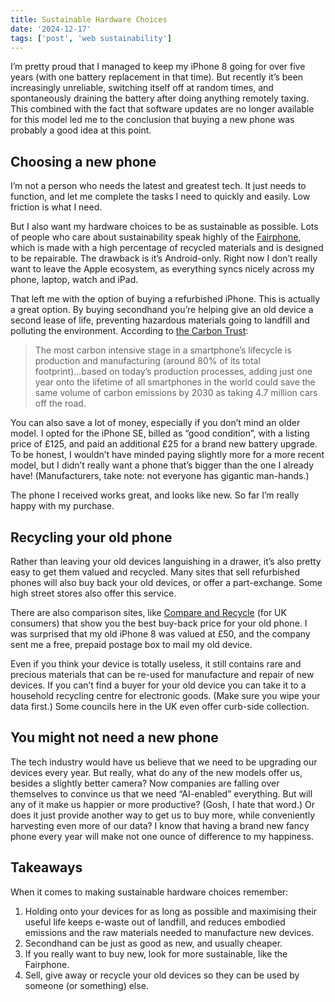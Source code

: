 ```yaml
---
title: Sustainable Hardware Choices
date: '2024-12-17'
tags: ['post', 'web sustainability']
---
```


I’m pretty proud that I managed to keep my iPhone 8 going for over five years (with one battery replacement in that time). But recently it’s been increasingly unreliable, switching itself off at random times, and spontaneously draining the battery after doing anything remotely taxing. This combined with the fact that software updates are no longer available for this model led me to the conclusion that buying a new phone was probably a good idea at this point.

## Choosing a new phone

I’m not a person who needs the latest and greatest tech. It just needs to function, and let me complete the tasks I need to quickly and easily. Low friction is what I need.

But I also want my hardware choices to be as sustainable as possible. Lots of people who care about sustainability speak highly of the [Fairphone](https://www.fairphone.com/), which is made with a high percentage of recycled materials and is designed to be repairable. The drawback is it’s Android-only. Right now I don’t really want to leave the Apple ecosystem, as everything syncs nicely across my phone, laptop, watch and iPad.

That left me with the option of buying a refurbished iPhone. This is actually a great option. By buying secondhand you’re helping give an old device a second lease of life, preventing hazardous materials going to landfill and polluting the environment. According to [the Carbon Trust](https://www.carbontrust.com/news-and-insights/insights/circular-economy-and-net-zero-how-can-carbon-footprinting-reinvent-the-mobile-phone-market):

> The most carbon intensive stage in a smartphone’s lifecycle is production and manufacturing (around 80% of its total footprint)...based on today’s production processes, adding just one year onto the lifetime of all smartphones in the world could save the same volume of carbon emissions by 2030 as taking 4.7 million cars off the road.

You can also save a lot of money, especially if you don’t mind an older model. I opted for the iPhone SE, billed as “good condition”, with a listing price of £125, and paid an additional £25 for a brand new battery upgrade. To be honest, I wouldn’t have minded paying slightly more for a more recent model, but I didn’t really want a phone that’s bigger than the one I already have! (Manufacturers, take note: not everyone has gigantic man-hands.)

The phone I received works great, and looks like new. So far I’m really happy with my purchase.

## Recycling your old phone

Rather than leaving your old devices languishing in a drawer, it’s also pretty easy to get them valued and recycled. Many sites that sell refurbished phones will also buy back your old devices, or offer a part-exchange. Some high street stores also offer this service.

There are also comparison sites, like [Compare and Recycle](https://www.compareandrecycle.co.uk) (for UK consumers) that show you the best buy-back price for your old phone. I was surprised that my old iPhone 8 was valued at £50, and the company sent me a free, prepaid postage box to mail my old device.

Even if you think your device is totally useless, it still contains rare and precious materials that can be re-used for manufacture and repair of new devices. If you can’t find a buyer for your old device you can take it to a household recycling centre for electronic goods. (Make sure you wipe your data first.) Some councils here in the UK even offer curb-side collection.

## You might not need a new phone

The tech industry would have us believe that we need to be upgrading our devices every year. But really, what do any of the new models offer us, besides a slightly better camera? Now companies are falling over themselves to convince us that we need “AI-enabled” everything. But will any of it make us happier or more productive? (Gosh, I hate that word.) Or does it just provide another way to get us to buy more, while conveniently harvesting even more of our data? I know that having a brand new fancy phone every year will make not one ounce of difference to my happiness.

## Takeaways

When it comes to making sustainable hardware choices remember:

1. Holding onto your devices for as long as possible and maximising their useful life keeps e-waste out of landfill, and reduces embodied emissions and the raw materials needed to manufacture new devices.
2. Secondhand can be just as good as new, and usually cheaper.
3. If you really want to buy new, look for more sustainable, like the Fairphone.
4. Sell, give away or recycle your old devices so they can be used by someone (or something) else.
